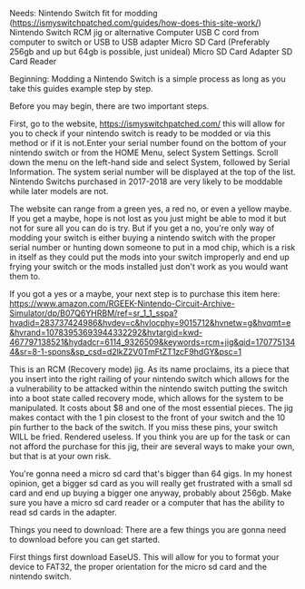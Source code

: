 Needs:
Nintendo Switch fit for modding (https://ismyswitchpatched.com/guides/how-does-this-site-work/)
Nintendo Switch RCM jig or alternative
Computer
USB C cord from computer to switch or USB to USB adapter
Micro SD Card (Preferably 256gb and up but 64gb is possible, just unideal)
Micro SD Card Adapter
SD Card Reader


Beginning:
Modding a Nintendo Switch is a simple process as long as you take this guides example step by step. 

Before you may begin, there are two important steps.

First, go to the website, https://ismyswitchpatched.com/ this will allow for you to check if your nintendo switch is ready to be modded or via this method or if it is not.Enter your serial number found on the bottom of your nintendo switch or from the HOME Menu, select System Settings. Scroll down the menu on the left-hand side and select System, followed by Serial Information. The system serial number will be displayed at the top of the list. Nintendo Switchs purchased in 2017-2018 are very likely to be moddable while later models are not.  

The website can range from a green yes, a red no, or even a yellow maybe. If you get a maybe, hope is not lost as you just might be able to mod it but not for sure all you can do is try. But if you get a no, you're only way of modding your switch is either buying a nintendo switch with the proper serial number or hunting down someone to put in a mod chip, which is a risk in itself as they could put the mods into your switch improperly and end up frying your switch or the mods installed just don't work as you would want them to.

If you got a yes or a maybe, your next step is to purchase this item here: https://www.amazon.com/RGEEK-Nintendo-Circuit-Archive-Simulator/dp/B07Q6YHRBM/ref=sr_1_1_sspa?hvadid=283737424986&hvdev=c&hvlocphy=9015712&hvnetw=g&hvqmt=e&hvrand=10783953693944332292&hvtargid=kwd-467797138521&hydadcr=6114_9326509&keywords=rcm+jig&qid=1707751344&sr=8-1-spons&sp_csd=d2lkZ2V0TmFtZT1zcF9hdGY&psc=1

This is an RCM (Recovery mode) jig. As its name proclaims, its a piece that you insert into the right railing of your nintendo switch which allows for the a vulnerability to be attacked within the nintendo switch putting the switch into a boot state called recovery mode, which allows for the system to be manipulated. It costs about $8 and one of the most essential pieces. The jig makes contact with the 1 pin closest to the front of your switch and the 10 pin further to the back of the switch. If you miss these pins, your switch WILL be fried. Rendered useless. If you think you are up for the task or can not afford the purchase for this jig, their are several ways to make your own, but that is at your own risk.

You're gonna need a micro sd card that's bigger than 64 gigs. In my honest opinion, get a bigger sd card as you will really get frustrated with a small sd card and end up buying a bigger one anyway, probably about 256gb. Make sure you have a micro sd card reader or a computer that has the ability to read sd cards in the adapter.

Things you need to download:
There are a few things you are gonna need to download before you can get started.

First things first download EaseUS. This will allow for you to format your device to FAT32, the proper orientation for the micro sd card and the nintendo switch.







